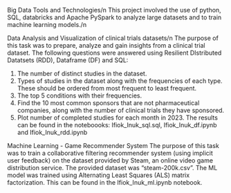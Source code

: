 Big Data Tools and Technologies/n
This project involved the use of python, SQL, databricks and Apache PySpark to analyze large datasets and to train machine learning models./n

Data Analysis and Visualization of clinical trials datasets/n
The purpose of this task was to prepare, analyze and gain insights from a clinical trial dataset. 
The following questions were answered using Resilient DIstributed Datatsets (RDD), Dataframe (DF) and SQL:
1. The number of distinct studies in the dataset.
2. Types of studies in the dataset along with the frequencies of each type. These should be ordered from most frequent to least frequent.
3. The top 5 conditions with their frequencies.
4. Find the 10 most common sponsors that are not pharmaceutical companies, along with the number of clinical trials they have sponsored. 
5. Plot number of completed studies for each month in 2023.
The results can be found in the noteboooks: Ifiok_Inuk_sql.sql, Ifiok_Inuk_df.ipynb and Ifiok_Inuk_rdd.ipynb

Machine Learning - Game Recommender System 
The purpose of this task was to train a collaborative filtering recommender system (using implicit user feedback) on the dataset provided by Steam, an online video game distribution service.
The provided dataset was “steam-200k.csv”. The ML model was trained using Alternating Least Squares (ALS) matrix factorization.
This can be found in the Ifiok_Inuk_ml.ipynb notebook.
